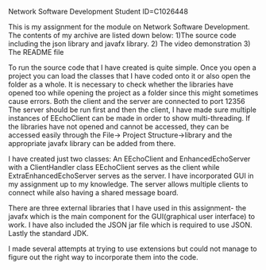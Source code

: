 Network Software Development
Student ID=C1026448

This is my assignment for the module on Network Software Development.
The contents of my archive are listed down below:
1)The source code including the json library and javafx library.
2) The video demonstration
3) The README file

To run the source code that I have created is quite simple. Once you open a project you can load the classes that I have coded onto it or also open the folder as a whole. It is necessary to check whether the libraries have opened too while opening the project as a folder since this might sometimes cause errors.
Both the client and the server are connected to port 12356
The server should be run first and then the client, I have made sure multiple instances of EEchoClient can be made in order to show multi-threading.
If the libraries have not opened and cannot be accessed, they can be accessed easily through the File-> Project Structure->library and the appropriate javafx library can be added from there.

I have created just two classes: An EEchoClient and EnhancedEchoServer with a ClientHandler class
EEchoClient serves as the client while ExtraEnhancedEchoServer serves as the server.
I have incorporated GUI in my assignment up to my knowledge. The server allows multiple clients to connect while also having a shared message board.

There are three external libraries that I have used in this assignment- the javafx which is the main component for the GUI(graphical user interface) to work. I have also included the JSON jar file which is required to use JSON. Lastly the standard JDK.

I made several attempts at trying to use extensions but could not manage to figure out the right way to incorporate them into the code.
